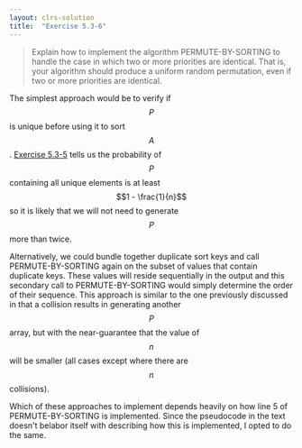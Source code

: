 ```yaml
---
layout: clrs-solution
title:  "Exercise 5.3-6"
---
```

>Explain how to implement the algorithm PERMUTE-BY-SORTING to handle the case in which two or more priorities are identical. That is, your algorithm should produce a uniform random permutation, even if two or more priorities are identical.

The simplest approach would be to verify if $$P$$ is unique before using it to sort $$A$$. [Exercise 5.3-5](/CLRS/solutions/05/e5.3-5) tells us the probability of $$P$$ containing all unique elements is at least $$1 - \frac{1}{n}$$ so it is likely that we will not need to generate $$P$$ more than twice.

Alternatively, we could bundle together duplicate sort keys and call PERMUTE-BY-SORTING again on the subset of values that contain duplicate keys. These values will reside sequentially in the output and this secondary call to PERMUTE-BY-SORTING would simply determine the order of their sequence. This approach is similar to the one previously discussed in that a collision results in generating another $$P$$ array, but with the near-guarantee that the value of $$n$$ will be smaller (all cases except where there are $$n$$ collisions). 

Which of these approaches to implement depends heavily on how line 5 of PERMUTE-BY-SORTING is implemented. Since the pseudocode in the text doesn't belabor itself with describing how this is implemented, I opted to do the same.